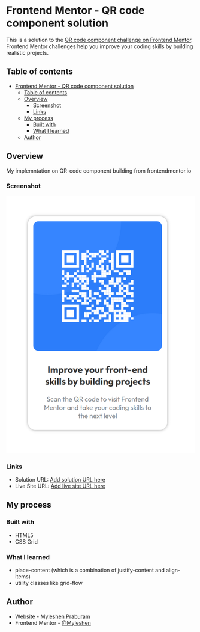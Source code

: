 # Frontend Mentor - QR code component solution

This is a solution to the [QR code component challenge on Frontend Mentor](https://www.frontendmentor.io/challenges/qr-code-component-iux_sIO_H). Frontend Mentor challenges help you improve your coding skills by building realistic projects.

## Table of contents

- [Frontend Mentor - QR code component solution](#frontend-mentor---qr-code-component-solution)
  - [Table of contents](#table-of-contents)
  - [Overview](#overview)
    - [Screenshot](#screenshot)
    - [Links](#links)
  - [My process](#my-process)
    - [Built with](#built-with)
    - [What I learned](#what-i-learned)
  - [Author](#author)

## Overview

My implemntation on QR-code component building from frontendmentor.io  

### Screenshot

![qr-code-component-image](./qr-code-frontendmentor.png)

### Links

- Solution URL: [Add solution URL here](https://your-solution-url.com)
- Live Site URL: [Add live site URL here](https://your-live-site-url.com)

## My process

### Built with

- HTML5
- CSS Grid

### What I learned

- place-content (which is a combination of justify-content and align-items)
- utility classes like grid-flow

## Author

- Website - [Myleshen Praburam](https://portfolio.myleshenp.dev)
- Frontend Mentor - [@Myleshen](https://www.frontendmentor.io/profile/Myleshen)
